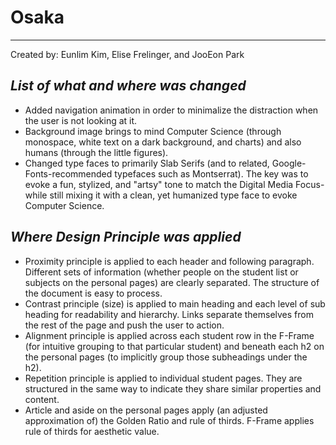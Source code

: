 # **Osaka**

-------------------
Created by: Eunlim Kim, Elise Frelinger, and JooEon Park

## *List of what and where was changed*
 + Added navigation animation in order to minimalize the distraction when the user is not looking at it.
 + Background image brings to mind Computer Science (through monospace, white text on a dark background, and charts) and also humans (through the little figures).
 + Changed type faces to primarily Slab Serifs (and to related, Google-Fonts-recommended typefaces such as Montserrat). The key
 was to evoke a fun, stylized, and "artsy" tone to match the Digital Media Focus- while still mixing it with a clean, yet humanized type face to evoke Computer Science.

## *Where Design Principle was applied*
 + Proximity principle is applied to each header and following paragraph. Different sets of information (whether people on the student list or subjects on the personal pages) are clearly separated. The structure of the document is easy to process.
 + Contrast principle (size) is applied to main heading and each level of sub heading for readability and hierarchy. Links separate themselves from the rest of the page and push the user to action.
 + Alignment principle is applied across each student row in the F-Frame (for intuitive grouping to that particular student) and beneath each h2 on the personal pages (to implicitly group those subheadings under the h2).
 + Repetition principle is applied to individual student pages. They are structured in the same way to indicate they share similar properties and content.
 + Article and aside on the personal pages apply (an adjusted approximation of) the Golden Ratio and rule of thirds. F-Frame applies rule of thirds for aesthetic value.

